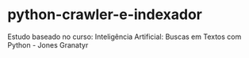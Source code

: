 # python-crawler-e-indexador
Estudo baseado no curso: Inteligência Artificial: Buscas em Textos com Python - Jones Granatyr
